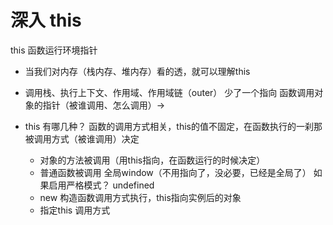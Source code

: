 # 深入 this
  this 函数运行环境指针

- 当我们对内存（栈内存、堆内存）看的透，就可以理解this

- 调用栈、执行上下文、作用域、作用域链（outer）
  少了一个指向 函数调用对象的指针（被谁调用、怎么调用）->
  
- this 有哪几种？
  函数的调用方式相关，this的值不固定，在函数执行的一刹那被调用方式（被谁调用）决定
  - 对象的方法被调用（用this指向，在函数运行的时候决定）
  - 普通函数被调用 全局window（不用指向了，没必要，已经是全局了）
   如果启用严格模式？  undefined
  - new 构造函数调用方式执行，this指向实例后的对象
  - 指定this 调用方式